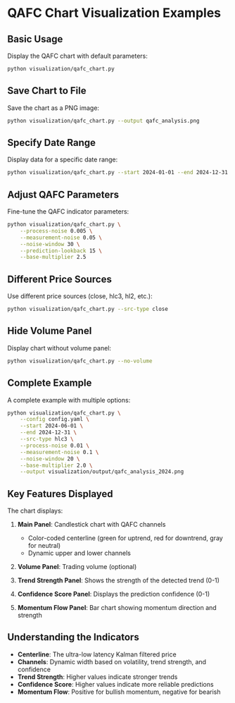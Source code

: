 # QAFC Chart Visualization Examples

## Basic Usage

Display the QAFC chart with default parameters:
```bash
python visualization/qafc_chart.py
```

## Save Chart to File

Save the chart as a PNG image:
```bash
python visualization/qafc_chart.py --output qafc_analysis.png
```

## Specify Date Range

Display data for a specific date range:
```bash
python visualization/qafc_chart.py --start 2024-01-01 --end 2024-12-31
```

## Adjust QAFC Parameters

Fine-tune the QAFC indicator parameters:
```bash
python visualization/qafc_chart.py \
    --process-noise 0.005 \
    --measurement-noise 0.05 \
    --noise-window 30 \
    --prediction-lookback 15 \
    --base-multiplier 2.5
```

## Different Price Sources

Use different price sources (close, hlc3, hl2, etc.):
```bash
python visualization/qafc_chart.py --src-type close
```

## Hide Volume Panel

Display chart without volume panel:
```bash
python visualization/qafc_chart.py --no-volume
```

## Complete Example

A complete example with multiple options:
```bash
python visualization/qafc_chart.py \
    --config config.yaml \
    --start 2024-06-01 \
    --end 2024-12-31 \
    --src-type hlc3 \
    --process-noise 0.01 \
    --measurement-noise 0.1 \
    --noise-window 20 \
    --base-multiplier 2.0 \
    --output visualization/output/qafc_analysis_2024.png
```

## Key Features Displayed

The chart displays:
1. **Main Panel**: Candlestick chart with QAFC channels
   - Color-coded centerline (green for uptrend, red for downtrend, gray for neutral)
   - Dynamic upper and lower channels
   
2. **Volume Panel**: Trading volume (optional)

3. **Trend Strength Panel**: Shows the strength of the detected trend (0-1)

4. **Confidence Score Panel**: Displays the prediction confidence (0-1)

5. **Momentum Flow Panel**: Bar chart showing momentum direction and strength

## Understanding the Indicators

- **Centerline**: The ultra-low latency Kalman filtered price
- **Channels**: Dynamic width based on volatility, trend strength, and confidence
- **Trend Strength**: Higher values indicate stronger trends
- **Confidence Score**: Higher values indicate more reliable predictions
- **Momentum Flow**: Positive for bullish momentum, negative for bearish